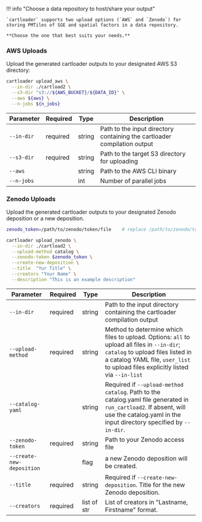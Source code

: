 <!--section1-start-->
!!! info "Choose a data repository to host/share your output"

    `cartloader` supports two upload options (`AWS` and `Zenodo`) for storing PMTiles of SGE and spatial factors in a data repository.

    **Choose the one that best suits your needs.**

### AWS Uploads

Upload the generated cartloader outputs to your designated AWS S3 directory:
<!--section1-end-->

```bash
cartloader upload_aws \
  --in-dir ./cartload2 \
  --s3-dir "s3://${AWS_BUCKET}/${DATA_ID}" \
  --aws ${aws} \
  --n-jobs ${n_jobs}
```

<!--section2-start-->
| Parameter       | Required  | Type   | Description                                                                 |
|-----------------|-----------|--------|-----------------------------------------------------------------------------|
| `--in-dir`      | required  | string | Path to the input directory containing the cartloader compilation output    |
| `--s3-dir`      | required  | string | Path to the target S3 directory for uploading                               |
| `--aws`         |           | string | Path to the AWS CLI binary                                                  |
| `--n-jobs`      |           | int    | Number of parallel jobs                                                     |


### Zenodo Uploads

Upload the generated cartloader outputs to your designated Zenodo deposition or a new deposition.
<!--section2-end-->

```bash
zenodo_token=/path/to/zenodo/token/file    # replace /path/to/zenodo/token/file by path to your zenodo token file

cartloader upload_zenodo \
  --in-dir ./cartload2 \
  --upload-method catalog \
  --zenodo-token $zenodo_token \
  --create-new-deposition \
  --title  "Yur Title" \
  --creators "Your Name" \
  --description "This is an example description"
```
<!--section3-start-->
| Parameter                 | Required | Type        | Description                                                                                                                                                                                                         |
|---------------------------|----------|-------------|---------------------------------------------------------------------------------------------------------------------------------------------------------------------------------------------------------------------|
| `--in-dir`                | required | string      | Path to the input directory containing the cartloader compilation output                                                                                                                                            |
| `--upload-method`         | required | string      | Method to determine which files to upload. Options: `all` to upload all files in `--in-dir`; `catalog` to upload files listed in a catalog YAML file, `user_list` to upload files explicitly listed via `--in-list` |
| `--catalog-yaml`          |          | string      | Required if `--upload-method catalog`.  Path to the catalog.yaml file generated in `run_cartload2`. If absent, will use the catalog.yaml in the input directory specified by `--in-dir`.                            |
| `--zenodo-token `         | required | string      | Path to your Zenodo access file                                                                                                                                                                                     |
| `--create-new-deposition` |          | flag        | a new Zenodo deposition will be created.                                                                                                                                                                            |
| `--title`                 | required | string      | Required if `--create-new-deposition`. Title for the new Zenodo deposition.                                                                                                                                         |
| `--creators`              | required | list of str | List of creators in "Lastname, Firstname" format.                                                                                                                                                                   |
<!--section3-end-->